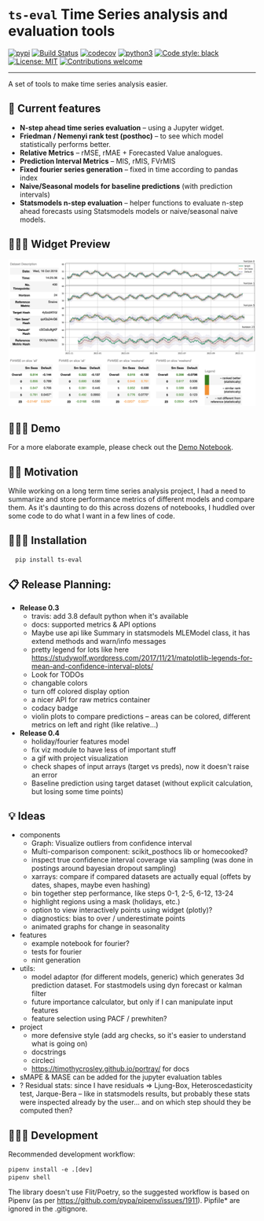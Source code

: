 # ```ts-eval``` Time Series analysis and evaluation tools

[![pypi](https://img.shields.io/pypi/v/ts-eval)](https://pypi.org/project/ts-eval/)
[![Build Status](https://travis-ci.org/vshulyak/ts-eval.svg?branch=master)](https://travis-ci.org/vshulyak/ts-eval)
[![codecov](https://codecov.io/github/vshulyak/ts-eval/branch/master/graph/badge.svg)](https://codecov.io/github/vshulyak/ts-eval)
[![python3](https://img.shields.io/pypi/pyversions/ts-eval)](https://www.python.org/downloads/release/python-374/)
[![Code style: black](https://img.shields.io/badge/code%20style-black-000000.svg)](https://github.com/psf/black)
[![License: MIT](https://img.shields.io/pypi/l/ts-eval)](https://github.com/vshulyak/ts-eval/blob/master/LICENSE)
[![Contributions welcome](https://img.shields.io/badge/contributions-welcome-brightgreen.svg?style=flat)](https://github.com/vshulyak/ts-eval/issues)

---
A set of tools to make time series analysis easier.

## 🧩 Current features

* **N-step ahead time series evaluation** – using a Jupyter widget.
* **Friedman / Nemenyi rank test (posthoc)** – to see which model statistically performs better.
* **Relative Metrics** – rMSE, rMAE + Forecasted Value analogues.
* **Prediction Interval Metrics** – MIS, rMIS, FVrMIS
* **Fixed fourier series generation**  – fixed in time according to pandas index
* **Naive/Seasonal models for baseline predictions** (with prediction intervals)
* **Statsmodels n-step evaluation** – helper functions to evaluate n-step ahead forecasts using Statsmodels models or naive/seasonal naive models.

## 👩🏾‍🎨 Widget Preview
![Demo Screenshot](images/demo_screenshot.png)

## 👩🏾‍🚒 Demo
For a more elaborate example, please check out the [Demo Notebook](https://nbviewer.jupyter.org/github/vshulyak/ts-eval/blob/master/examples/basic_usage.ipynb).

## 🤦🏾‍ Motivation

While working on a long term time series analysis project, I had a need to summarize and store performance metrics
of different models and compare them. As it's daunting to do this across dozens of notebooks, I huddled over some code
to do what I want in a few lines of code.

## 👩🏾‍🚀 Installation

      pip install ts-eval


## 📋 Release Planning:

* **Release 0.3**
  * travis: add 3.8 default python when it's available
  * docs: supported metrics & API options
  * Maybe use api like Summary in statsmodels MLEModel class, it has extend methods and warn/info messages
  * pretty legend for lots like here https://studywolf.wordpress.com/2017/11/21/matplotlib-legends-for-mean-and-confidence-interval-plots/
  * Look for TODOs
  * changable colors
  * turn off colored display option
  * a nicer API for raw metrics container
  * codacy badge
  * violin plots to compare predictions – areas can be colored, different metrics on left and right (like relative...)
* **Release 0.4**
  * holiday/fourier features model
  * fix viz module to have less of important stuff
  * a gif with project visualization
  * check shapes of input arrays (target vs preds), now it doesn't raise an error
  * Baseline prediction using target dataset (without explicit calculation, but losing some time points)

## 💡 Ideas

* components
  * Graph: Visualize outliers from confidence interval
  * Multi-comparison component: scikit_posthocs lib or homecooked?
  * inspect true confidence interval coverage via sampling (was done in postings around bayesian dropout sampling)
  * xarrays: compare if compared datasets are actually equal (offets by dates, shapes, maybe even hashing)
  * bin together step performance, like steps 0-1, 2-5, 6-12, 13-24
  * highlight regions using a mask (holidays, etc.)
  * option to view interactively points using widget (plotly)?
  * diagnostics: bias to over / underestimate points
  * animated graphs for change in seasonality
* features
  * example notebook for fourier?
  * tests for fourier
  * nint generation
* utils:
  * model adaptor (for different models, generic) which generates 3d prediction dataset. For stastmodels using dyn forecast or kalman filter
  * future importance calculator, but only if I can manipulate input features
  * feature selection using PACF / prewhiten?
* project
  * more defensive style (add arg checks, so it's easier to understand what is going on)
  * docstrings
  * circleci
  * https://timothycrosley.github.io/portray/ for docs
* sMAPE & MASE can be added for the jupyter evaluation tables
* ? Residual stats: since I have residuals => Ljung-Box, Heteroscedasticity test, Jarque-Bera – like in statsmodels results,
  but probably these stats were inspected already by the user... and on which step should they be computed then?


## 🤹🏼‍♂️ Development

Recommended development workflow:
```
pipenv install -e .[dev]
pipenv shell
```
The library doesn't use Flit/Poetry, so the suggested workflow is based on Pipenv (as per https://github.com/pypa/pipenv/issues/1911).
Pipfile* are ignored in the .gitignore.
